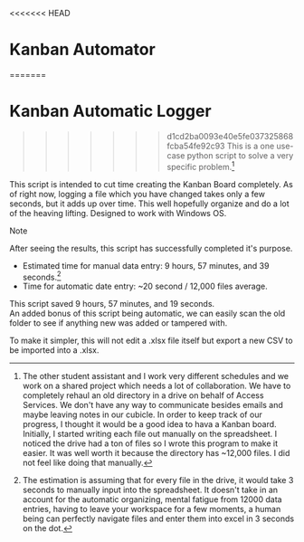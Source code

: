 <<<<<<< HEAD
# Kanban Automator
=======
# Kanban Automatic Logger
>>>>>>> d1cd2ba0093e40e5fe037325868fcba54fe92c93
This is a one use-case python script to solve a very specific problem.[^1]

This script is intended to cut time creating the Kanban Board completely. As of right now, logging a file which you have changed takes only a few seconds, but it adds up over time. This well hopefully organize and do a lot of the heaving lifting. Designed to work with Windows OS.

> [!NOTE]
> After seeing the results, this script has successfully completed it's purpose.  
> - Estimated time for manual data entry: 9 hours, 57 minutes, and 39 seconds.[^2]  
> - Time for automatic date entry: ~20 second / 12,000 files average.  
>
> This script saved 9 hours, 57 minutes, and 19 seconds.  
> An added bonus of this script being automatic, we can easily scan the old folder to see if anything new was added or tampered with.

To make it simpler, this will not edit a .xlsx file itself but export a new CSV to be imported into a .xlsx.
[^1]: The other student assistant and I work very different schedules and we work on a shared project which needs a lot of collaboration. We have to completely rehaul an old directory in a drive on behalf of Access Services. We don't have any way to communicate besides emails and maybe leaving notes in our cubicle. In order to keep track of our progress, I thought it would be a good idea to hava a Kanban board. Initially, I started writing each file out manually on the spreadsheet. I noticed the drive had a ton of files so I wrote this program to make it easier. It was well worth it because the directory has ~12,000 files. I did not feel like doing that manually.
[^2]: The estimation is assuming that for every file in the drive, it would take 3 seconds to manually input into the spreadsheet. It doesn't take in an account for the automatic organizing, mental fatigue from 12000 data entries, having to leave your workspace for a few moments, a human being can perfectly navigate files and enter them into excel in 3 seconds on the dot.
